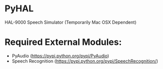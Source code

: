 PyHAL
=====

HAL-9000 Speech Simulator (Temporarily Mac OSX Dependent)

Required External Modules:
=================
- PyAudio (https://pypi.python.org/pypi/PyAudio)
- Speech Recognition (https://pypi.python.org/pypi/SpeechRecognition/)


